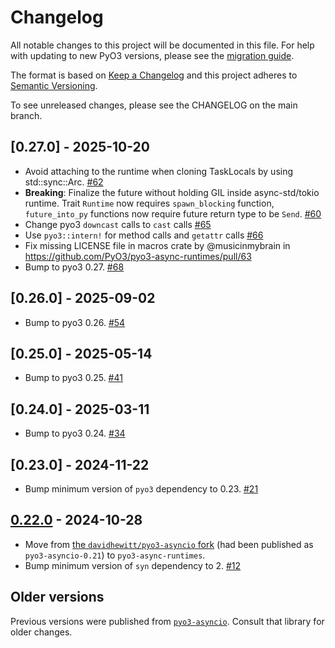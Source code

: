 # Changelog

All notable changes to this project will be documented in this file. For help with updating to new
PyO3 versions, please see the [migration guide](https://pyo3.rs/latest/migration.html).

The format is based on [Keep a Changelog](https://keepachangelog.com/en/1.0.0/)
and this project adheres to [Semantic Versioning](https://semver.org/spec/v2.0.0.html).

To see unreleased changes, please see the CHANGELOG on the main branch.

<!-- towncrier release notes start -->

## [0.27.0] - 2025-10-20

- Avoid attaching to the runtime when cloning TaskLocals by using std::sync::Arc. [#62](https://github.com/PyO3/pyo3-async-runtimes/pull/62)
- **Breaking**: Finalize the future without holding GIL inside async-std/tokio runtime.
  Trait `Runtime` now requires `spawn_blocking` function,
  `future_into_py` functions now require future return type to be `Send`.
  [#60](https://github.com/PyO3/pyo3-async-runtimes/pull/60)
- Change pyo3 `downcast` calls to `cast` calls [#65](https://github.com/PyO3/pyo3-async-runtimes/pull/65)
- Use `pyo3::intern!` for method calls and `getattr` calls [#66](https://github.com/PyO3/pyo3-async-runtimes/pull/66)
- Fix missing LICENSE file in macros crate by @musicinmybrain in https://github.com/PyO3/pyo3-async-runtimes/pull/63
- Bump to pyo3 0.27. [#68](https://github.com/PyO3/pyo3-async-runtimes/pull/68)

## [0.26.0] - 2025-09-02

- Bump to pyo3 0.26. [#54](https://github.com/PyO3/pyo3-async-runtimes/pull/54)

## [0.25.0] - 2025-05-14

- Bump to pyo3 0.25. [#41](https://github.com/PyO3/pyo3-async-runtimes/pull/41)

## [0.24.0] - 2025-03-11

- Bump to pyo3 0.24. [#34](https://github.com/PyO3/pyo3-async-runtimes/pull/34)

## [0.23.0] - 2024-11-22

- Bump minimum version of `pyo3` dependency to 0.23. [#21](https://github.com/PyO3/pyo3-async-runtimes/pull/21)

## [0.22.0] - 2024-10-28

- Move from [the `davidhewitt/pyo3-asyncio` fork](https://github.com/davidhewitt/pyo3-asyncio) (had been published as `pyo3-asyncio-0.21`) to `pyo3-async-runtimes`.
- Bump minimum version of `syn` dependency to 2. [#12](https://github.com/PyO3/pyo3-async-runtimes/pull/12)

## Older versions

Previous versions were published from [`pyo3-asyncio`](https://github.com/awestlake87/pyo3-asyncio). Consult that library for older changes.

[Unreleased]: https://github.com/PyO3/pyo3-async-runtimes/compare/v0.22.0...HEAD
[0.22.0]: https://github.com/PyO3/pyo3-async-runtimes/tree/0.22.0
